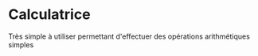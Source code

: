 # Calculatrice 
 Très simple à utiliser 
 permettant d'effectuer des  opérations 
 arithmétiques simples
